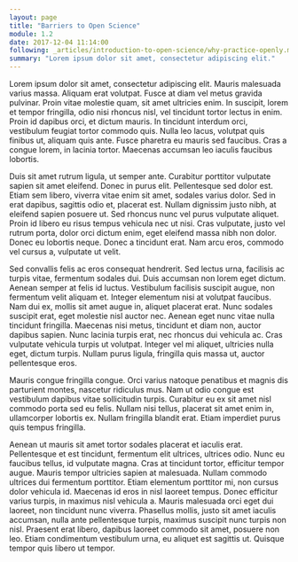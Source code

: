 ```yaml
---
layout: page
title: "Barriers to Open Science"
module: 1.2
date: 2017-12-04 11:14:00
following: _articles/introduction-to-open-science/why-practice-openly.md
summary: "Lorem ipsum dolor sit amet, consectetur adipiscing elit."
---
```



Lorem ipsum dolor sit amet, consectetur adipiscing elit. Mauris malesuada varius massa. Aliquam erat volutpat. Fusce at diam vel metus gravida pulvinar. Proin vitae molestie quam, sit amet ultricies enim. In suscipit, lorem et tempor fringilla, odio nisi rhoncus nisl, vel tincidunt tortor lectus in enim. Proin id dapibus orci, et dictum mauris. In tincidunt interdum orci, vestibulum feugiat tortor commodo quis. Nulla leo lacus, volutpat quis finibus ut, aliquam quis ante. Fusce pharetra eu mauris sed faucibus. Cras a congue lorem, in lacinia tortor. Maecenas accumsan leo iaculis faucibus lobortis.

Duis sit amet rutrum ligula, ut semper ante. Curabitur porttitor vulputate sapien sit amet eleifend. Donec in purus elit. Pellentesque sed dolor est. Etiam sem libero, viverra vitae enim sit amet, sodales varius dolor. Sed in erat dapibus, sagittis odio et, placerat est. Nullam dignissim justo nibh, at eleifend sapien posuere ut. Sed rhoncus nunc vel purus vulputate aliquet. Proin id libero eu risus tempus vehicula nec ut nisi. Cras vulputate, justo vel rutrum porta, dolor orci dictum enim, eget eleifend massa nibh non dolor. Donec eu lobortis neque. Donec a tincidunt erat. Nam arcu eros, commodo vel cursus a, vulputate ut velit.

Sed convallis felis ac eros consequat hendrerit. Sed lectus urna, facilisis ac turpis vitae, fermentum sodales dui. Duis accumsan non lorem eget dictum. Aenean semper at felis id luctus. Vestibulum facilisis suscipit augue, non fermentum velit aliquam et. Integer elementum nisi at volutpat faucibus. Nam dui ex, mollis sit amet augue in, aliquet placerat erat. Nunc sodales suscipit erat, eget molestie nisl auctor nec. Aenean eget nunc vitae nulla tincidunt fringilla. Maecenas nisi metus, tincidunt et diam non, auctor dapibus sapien. Nunc lacinia turpis erat, nec rhoncus dui vehicula ac. Cras vulputate vehicula turpis ut volutpat. Integer vel mi aliquet, ultricies nulla eget, dictum turpis. Nullam purus ligula, fringilla quis massa ut, auctor pellentesque eros.

Mauris congue fringilla congue. Orci varius natoque penatibus et magnis dis parturient montes, nascetur ridiculus mus. Nam ut odio congue est vestibulum dapibus vitae sollicitudin turpis. Curabitur eu ex sit amet nisl commodo porta sed eu felis. Nullam nisi tellus, placerat sit amet enim in, ullamcorper lobortis ex. Nullam fringilla blandit erat. Etiam imperdiet purus quis tempus fringilla.

Aenean ut mauris sit amet tortor sodales placerat et iaculis erat. Pellentesque et est tincidunt, fermentum elit ultrices, ultrices odio. Nunc eu faucibus tellus, id vulputate magna. Cras at tincidunt tortor, efficitur tempor augue. Mauris tempor ultricies sapien at malesuada. Nullam commodo ultrices dui fermentum porttitor. Etiam elementum porttitor mi, non cursus dolor vehicula id. Maecenas id eros in nisl laoreet tempus. Donec efficitur varius turpis, in maximus nisl vehicula a. Mauris malesuada orci eget dui laoreet, non tincidunt nunc viverra. Phasellus mollis, justo sit amet iaculis accumsan, nulla ante pellentesque turpis, maximus suscipit nunc turpis non nisl. Praesent erat libero, dapibus laoreet commodo sit amet, posuere non leo. Etiam condimentum vestibulum urna, eu aliquet est sagittis ut. Quisque tempor quis libero ut tempor.
